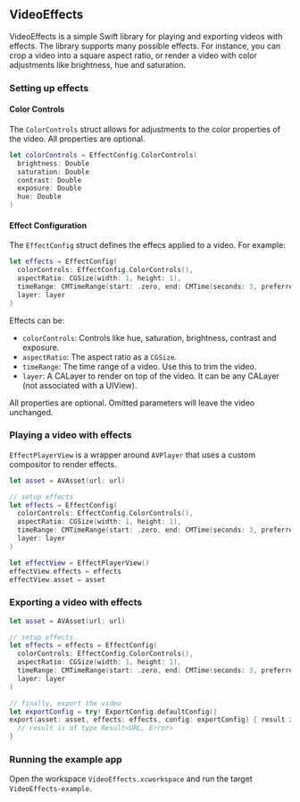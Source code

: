VideoEffects
----

VideoEffects is a simple Swift library for playing and exporting videos with effects. The library supports many possible effects. For instance, you can crop a video into a square aspect ratio, or render a video with color adjustments like brightness, hue and saturation.

### Setting up effects

#### Color Controls

The `ColorControls` struct allows for adjustments to the color properties of the video. All properties are optional. 

```swift
let colorControls = EffectConfig.ColorControls(
  brightness: Double
  saturation: Double
  contrast: Double
  exposure: Double
  hue: Double
)
```

#### Effect Configuration

The `EffectConfig` struct defines the effecs applied to a video. For example:

```swift
let effects = EffectConfig(
  colorControls: EffectConfig.ColorControls(),
  aspectRatio: CGSize(width: 1, height: 1),
  timeRange: CMTimeRange(start: .zero, end: CMTime(seconds: 3, preferredTimescale: 600)),
  layer: layer
)
```

Effects can be:
- `colorControls`: Controls like hue, saturation, brightness, contrast and exposure.
- `aspectRatio`: The aspect ratio as a `CGSize`.
- `timeRange`: The time range of a video. Use this to trim the video.
- `layer`: A CALayer to render on top of the video. It can be any CALayer (not associated with a UIView).

All properties are optional. Omitted parameters will leave the video unchanged.

### Playing a video with effects

`EffectPlayerView` is a wrapper around `AVPlayer` that uses a custom compositor to render effects.

```swift
let asset = AVAsset(url: url)

// setup effects
let effects = EffectConfig(
  colorControls: EffectConfig.ColorControls(),
  aspectRatio: CGSize(width: 1, height: 1),
  timeRange: CMTimeRange(start: .zero, end: CMTime(seconds: 3, preferredTimescale: 600)),
  layer: layer
)

let effectView = EffectPlayerView()
effectView.effects = effects
effectView.asset = asset
```

### Exporting a video with effects

```swift
let asset = AVAsset(url: url)

// setup effects
let effects = effects = EffectConfig(
  colorControls: EffectConfig.ColorControls(),
  aspectRatio: CGSize(width: 1, height: 1),
  timeRange: CMTimeRange(start: .zero, end: CMTime(seconds: 3, preferredTimescale: 600)),
  layer: layer
)

// finally, export the video
let exportConfig = try! ExportConfig.defaultConfig()
export(asset: asset, effects: effects, config: exportConfig) { result in
  // result is of type Result<URL, Error>
}
```

### Running the example app

Open the workspace `VideoEffects.xcworkspace` and run the target `VideoEffects-example`.
